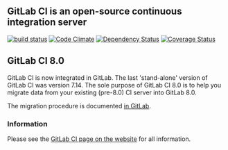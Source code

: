 ## GitLab CI is an open-source continuous integration server

[![build status](https://ci.gitlab.com/projects/3/status.png?ref=master)](https://ci.gitlab.com/projects/3?ref=master)
[![Code Climate](https://codeclimate.com/github/gitlabhq/gitlab-ci.png)](https://codeclimate.com/github/gitlabhq/gitlab-ci)
[![Dependency Status](https://gemnasium.com/gitlabhq/gitlab-ci.png)](https://gemnasium.com/gitlabhq/gitlab-ci)
[![Coverage Status](https://coveralls.io/repos/gitlabhq/gitlab-ci/badge.png?branch=master)](https://coveralls.io/r/gitlabhq/gitlab-ci)

## GitLab CI 8.0

GitLab CI is now integrated in GitLab. The last 'stand-alone' version of GitLab
CI was version 7.14. The sole purpose of GitLab CI 8.0 is to help you migrate
data from your existing (pre-8.0) CI server into GitLab 8.0.

The migration procedure is documented [in
GitLab](https://gitlab.com/gitlab-org/gitlab-ce/blob/8-0-stable/doc/migrate_ci_to_ce/README.md).

### Information

Please see the [GitLab CI page on the website](https://about.gitlab.com/gitlab-ci/) for all information.
